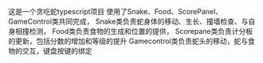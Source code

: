 这是一个贪吃蛇typescript项目
使用了Snake、Food、ScorePanel、GameControl类共同完成，
Snake类负责蛇身体的移动、生长、撞墙检查、与自身相撞检测，
Food类负责食物的生成和位置的提供，
Scorepane类负责计分板的更新，包括分数的增加和等级的提升
Gamecontrol类负责蛇头的移动，蛇与食物的交互，键盘按键的绑定
